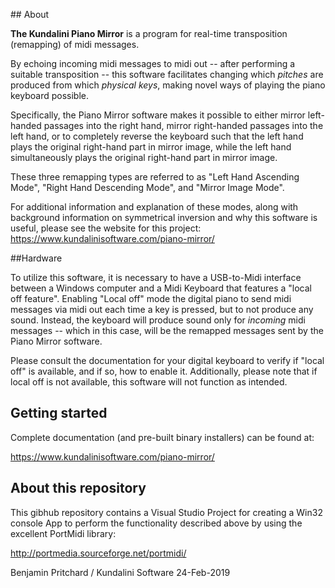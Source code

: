 ﻿#﻿# About

**The Kundalini Piano Mirror** is a program for real-time transposition (remapping) of midi messages. 

By echoing incoming midi messages to midi out -- after performing a suitable transposition -- this software facilitates changing which *pitches* are produced from which *physical keys*, making novel ways of playing the piano keyboard possible.

Specifically, the Piano Mirror software makes it possible to either mirror left-handed passages into the right hand, mirror right-handed passages into the left hand, or to completely reverse the keyboard such that the left hand plays the original right-hand part in mirror image, while the left hand simultaneously plays the original right-hand part in mirror image.

These three remapping types are referred to as "Left Hand Ascending Mode", "Right Hand Descending Mode", and "Mirror Image Mode".

For additional information and explanation of these modes, along with background information on symmetrical inversion and why this software is useful, please see the website for this project: https://www.kundalinisoftware.com/piano-mirror/

##Hardware

To utilize this software, it is necessary to have a USB-to-Midi interface between a Windows computer and a Midi Keyboard that features a "local off feature". Enabling "Local off" mode the digital piano to send midi messages via midi out each time a key is pressed, but to not produce any sound. Instead, the keyboard will produce sound only for *incoming* midi messages -- which in this case, will be the remapped messages sent by the Piano Mirror software.

Please consult the documentation for your digital keyboard to verify if "local off" is available, and if so, how to enable it. Additionally, please note that if local off is not available, this software will not function as intended.


## Getting started

Complete documentation (and pre-built binary installers) can be found at:

https://www.kundalinisoftware.com/piano-mirror/

## About this repository

This gibhub repository contains a Visual Studio Project for creating a Win32 console App to perform the functionality described above by using the excellent PortMidi library:

http://portmedia.sourceforge.net/portmidi/

Benjamin Pritchard / Kundalini Software
24-Feb-2019

